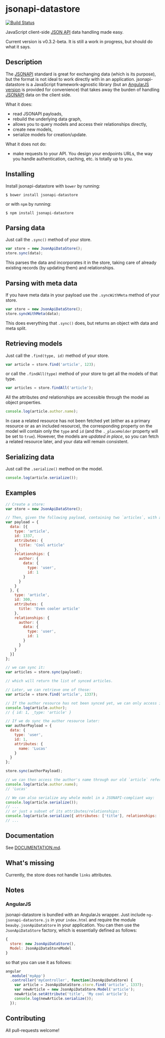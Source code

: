 # jsonapi-datastore
[![Build Status](https://travis-ci.org/beauby/jsonapi-datastore.svg)](https://travis-ci.org/beauby/jsonapi-datastore)

JavaScript client-side [JSON API](http://jsonapi.org) data handling made easy.

Current version is v0.3.2-beta. It is still a work in progress, but should do what it says.

## Description

The [JSONAPI](http://jsonapi.org) standard is great for exchanging data (which is its purpose), but the format is not ideal to work directly with in an application.
jsonapi-datastore is a JavaScript framework-agnostic library (but an [AngularJS version](#angularjs) is provided for convenience) that takes away the burden of handling [JSONAPI](http://jsonapi.org) data on the client side.

What it does:
- read JSONAPI payloads,
- rebuild the underlying data graph,
- allows you to query models and access their relationships directly,
- create new models,
- serialize models for creation/update.

What it does not do:
- make requests to your API. You design your endpoints URLs, the way you handle authentication, caching, etc. is totally up to you.

## Installing

Install jsonapi-datastore with `bower` by running:
```
$ bower install jsonapi-datastore
```
or with `npm` by running:
```
$ npm install jsonapi-datastore
```

## Parsing data

Just call the `.sync()` method of your store.
```javascript
var store = new JsonApiDataStore();
store.sync(data);
```
This parses the data and incorporates it in the store, taking care of already existing records (by updating them) and relationships.

## Parsing with meta data

If you have meta data in your payload use the `.syncWithMeta` method of your store.
```javascript
var store = new JsonApiDataStore();
store.syncWithMeta(data);
```
This does everything that `.sync()` does, but returns an object with data and meta split.

## Retrieving models

Just call the `.find(type, id)` method of your store.
```javascript
var article = store.find('article', 123);
```
or call the `.findAll(type)` method of your store to get all the models of that type.
```javascript
var articles = store.findAll('article');
```
All the attributes *and* relationships are accessible through the model as object properties.
```javascript
console.log(article.author.name);
```
In case a related resource has not been fetched yet (either as a primary resource or as an included resource), the corresponding property on the model will contain only the `type` and `id` (and the `._placeHolder` property will be set to `true`). However, the models are *updated in place*, so you can fetch a related resource later, and your data will remain consistent.

## Serializing data

Just call the `.serialize()` method on the model.
```javascript
console.log(article.serialize());
```

## Examples

```javascript
// Create a store:
var store = new JsonApiDataStore();

// Then, given the following payload, containing two `articles`, with a related `user` who is the author of both:
var payload = {
  data: [{
    type: 'article',
    id: 1337,
    attributes: {
      title: 'Cool article'
    },
    relationships: {
      author: {
        data: {
          type: 'user',
          id: 1
        }
      }
    }
  }, {
    type: 'article',
    id: 300,
    attributes: {
      title: 'Even cooler article'
    },
    relationships: {
      author: {
        data: {
          type: 'user',
          id: 1
        }
      }
    }
  }]
};

// we can sync it:
var articles = store.sync(payload);

// which will return the list of synced articles.

// Later, we can retrieve one of those:
var article = store.find('article', 1337);

// If the author resource has not been synced yet, we can only access its id and its type:
console.log(article.author);
// { id: 1, _type: 'article' }

// If we do sync the author resource later:
var authorPayload = {
  data: {
    type: 'user',
    id: 1,
    attributes: {
      name: 'Lucas'
    }
  }
};

store.sync(authorPayload);

// we can then access the author's name through our old `article` reference:
console.log(article.author.name);
// 'Lucas'

// We can also serialize any whole model in a JSONAPI-compliant way:
console.log(article.serialize());
// ...
// or just a subset of its attributes/relationships:
console.log(article.serialize({ attributes: ['title'], relationships: []}));
// ...
```

## Documentation

See [DOCUMENTATION.md](DOCUMENTATION.md).

## What's missing

Currently, the store does not handle `links` attributes.

## Notes

### AngularJS

jsonapi-datastore is bundled with an AngularJs wrapper. Just include `ng-jsonapi-datastore.js` in your `index.html` and require the module `beauby.jsonApiDataStore` in your application.
You can then use the `JsonApiDataStore` factory, which is essentially defined as follows:
```javascript
{
  store: new JsonApiDataStore(),
  Model: JsonApiDataStoreModel
}
```
so that you can use it as follows:

```javascript
angular
  .module('myApp')
  .controller('myController', function(JsonApiDataStore) {
    var article = JsonApiDataStore.store.find('article', 1337);
    var newArticle = new JsonApiDataStore.Model('article');
    newArticle.setAttribute('title', 'My cool article');
    console.log(newArticle.serialize());
  });
```


## Contributing

All pull-requests welcome!

